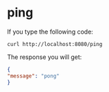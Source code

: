 # ping

If you type the following code:
```shell
curl http://localhost:8080/ping
```
The response you will get:
```json
{
"message": "pong"
}
```
